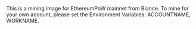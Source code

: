 This is a mining image for EthereumPoW mainnet from Biance.
To mine for your own account, please set the Environment Variables: ACCOUNTNAME, WORKNAME.
